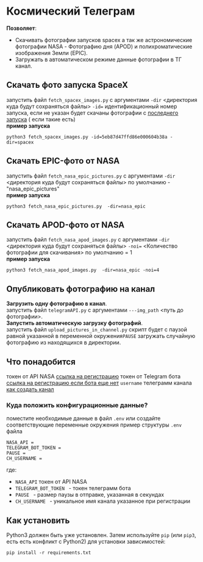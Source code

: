 # Космический Телеграм
**Позволяет**:
-  Скачивать фотографии запусков spacex а так же астрономические фотографии NASA - Фотографию дня (APOD) и полихроматические изображения Земли (EPIC).
-  Загружать в автоматическом режиме данные фотографии в ТГ канал.

## Скачать фото запуска SpaceX
запустить файл `fetch_spacex_images.py` с аргументами  `-dir` <директория куда будут сохраняться файлы> `-id=` идентификационный номер запуска, если не указан будет скачаны фотографии с [последнего запуска](https://api.spacexdata.com/v5/launches/latest) ( если такие есть)\
__пример запуска__
```
python3 fetch_spacex_images.py -id=5eb87d47ffd86e000604b38a -dir=spacex
```

## Скачать EPIC-фото от NASA
запустить файл `fetch_nasa_epic_pictures.py` с аргументами  `-dir` <директория куда будут сохраняться файлы> по умолчанию - "nasa_epic_pictures"\
__пример запуска__
```
python3 fetch_nasa_epic_pictures.py  -dir=nasa_epic
```

## Скачать APOD-фото от NASA
запустить файл `fetch_nasa_apod_images.py` с аргументами  `-dir` <директория куда будут сохраняться файлы> `-noi=` <Количество фотографии для скачивания> по умолчанию = 1\
__пример запуска__
```
python3 fetch_nasa_apod_images.py  -dir=nasa_epic -noi=4
```

## Опубликовать фотографию на канал
**Загрузить одну фотографию в канал**.\
запустить файл `telegramAPI.py` с аргументами  `---img_path` <путь до фотографии>.\
**Запустить автоматическую загрузку фотографий**.\
запустить файл `upload_pictures_in_channel.py`
скрипт будет с паузой равной указанной в переменной окружения`PAUSE` загружать случайную фотографию из находящихся в директории.

## Что понадобится

токен от API NASA [ссылка на регистрацию](https://api.nasa.gov/)
токен от Telegram бота [ссылка на регистрацию если бота еще нет](https://way23.ru/%D1%80%D0%B5%D0%B3%D0%B8%D1%81%D1%82%D1%80%D0%B0%D1%86%D0%B8%D1%8F-%D0%B1%D0%BE%D1%82%D0%B0-%D0%B2-telegram.html)
`username` телеграмм канала [как создать канал](https://smmplanner.com/blog/otlozhennyj-posting-v-telegram/)
### Куда положить конфигурационные данные?
поместите необходимые данные в файл `.env` или создайте соответствующие переменные окружения
пример структуры `.env` файла
```
NASA_API =
TELEGRAM_BOT_TOKEN =
PAUSE =
CH_USERNAME =
```
где:
- `NASA_API` токен от API NASA
- `TELEGRAM_BOT_TOKEN ` - токен телеграмм бота
-  `PAUSE ` - размер паузы в отправке, указанная в секундах
-  `CH_USERNAME ` - уникальное имя канала указанное при регистрации
## Как установить
Python3 должен быть уже установлен.
Затем используйте `pip` (или `pip3`, есть есть конфликт с Python2) для установки зависимостей:
```
pip install -r requirements.txt
```
